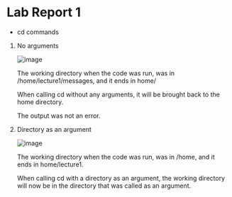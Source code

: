 # Lab Report 1	

* cd commands

1. No arguments

   ![image](https://github.com/Omeggos/cse15l-lab-reports/assets/105466539/5da483c8-d892-447a-9277-ac505461b4f1)
   
   The working directory when the code was run, was in /home/lecture1/messages, and it ends in home/
   
   When calling cd without any arguments, it will be brought back to the home directory.
   
   The output was not an error.
   

3. Directory as an argument

   ![image](https://github.com/Omeggos/cse15l-lab-reports/assets/105466539/92b17b8f-b80c-4106-95ee-73f82fa60428)
   
   The working directory when the code was run, was in /home, and it ends in home/lecture1.
   
   When calling cd with a directory as an argument, the working directory will now be in the directory that was called as an argument.  

